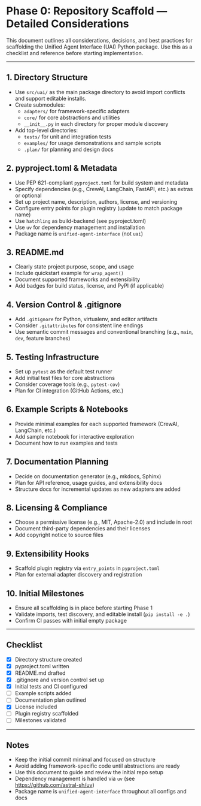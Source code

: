 # Phase 0: Repository Scaffold — Detailed Considerations

This document outlines all considerations, decisions, and best practices for scaffolding the Unified Agent Interface (UAI) Python package. Use this as a checklist and reference before starting implementation.

---

## 1. Directory Structure
- Use `src/uai/` as the main package directory to avoid import conflicts and support editable installs.
- Create submodules:
  - `adapters/` for framework-specific adapters
  - `core/` for core abstractions and utilities
  - `__init__.py` in each directory for proper module discovery
- Add top-level directories:
  - `tests/` for unit and integration tests
  - `examples/` for usage demonstrations and sample scripts
  - `.plan/` for planning and design docs

## 2. pyproject.toml & Metadata
- Use PEP 621-compliant `pyproject.toml` for build system and metadata
- Specify dependencies (e.g., CrewAI, LangChain, FastAPI, etc.) as extras or optional
- Set up project name, description, authors, license, and versioning
- Configure entry points for plugin registry (update to match package name)
- Use `hatchling` as build-backend (see pyproject.toml)
- Use `uv` for dependency management and installation
- Package name is `unified-agent-interface` (not `uai`)

## 3. README.md
- Clearly state project purpose, scope, and usage
- Include quickstart example for `wrap_agent()`
- Document supported frameworks and extensibility
- Add badges for build status, license, and PyPI (if applicable)

## 4. Version Control & .gitignore
- Add `.gitignore` for Python, virtualenv, and editor artifacts
- Consider `.gitattributes` for consistent line endings
- Use semantic commit messages and conventional branching (e.g., `main`, `dev`, feature branches)

## 5. Testing Infrastructure
- Set up `pytest` as the default test runner
- Add initial test files for core abstractions
- Consider coverage tools (e.g., `pytest-cov`)
- Plan for CI integration (GitHub Actions, etc.)

## 6. Example Scripts & Notebooks
- Provide minimal examples for each supported framework (CrewAI, LangChain, etc.)
- Add sample notebook for interactive exploration
- Document how to run examples and tests

## 7. Documentation Planning
- Decide on documentation generator (e.g., mkdocs, Sphinx)
- Plan for API reference, usage guides, and extensibility docs
- Structure docs for incremental updates as new adapters are added

## 8. Licensing & Compliance
- Choose a permissive license (e.g., MIT, Apache-2.0) and include in root
- Document third-party dependencies and their licenses
- Add copyright notice to source files

## 9. Extensibility Hooks
- Scaffold plugin registry via `entry_points` in `pyproject.toml`
- Plan for external adapter discovery and registration

## 10. Initial Milestones
- Ensure all scaffolding is in place before starting Phase 1
- Validate imports, test discovery, and editable install (`pip install -e .`)
- Confirm CI passes with initial empty package

---

## Checklist
- [x] Directory structure created
- [x] pyproject.toml written
- [x] README.md drafted
- [x] .gitignore and version control set up
- [x] Initial tests and CI configured
- [ ] Example scripts added
- [ ] Documentation plan outlined
- [x] License included
- [ ] Plugin registry scaffolded
- [ ] Milestones validated

---

## Notes
- Keep the initial commit minimal and focused on structure
- Avoid adding framework-specific code until abstractions are ready
- Use this document to guide and review the initial repo setup
- Dependency management is handled via `uv` (see https://github.com/astral-sh/uv)
- Package name is `unified-agent-interface` throughout all configs and docs
